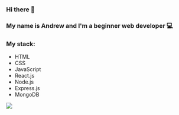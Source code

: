 ### Hi there 👋

### My name is Andrew and I'm a beginner web developer 💻

### My stack:
* HTML
* CSS
* JavaScript
* React.js
* Node.js
* Express.js
* MongoDB

<img class="hidden dark:inline-block" src="/users/andreibelyun/badges/large?logo=false">

<!--
**andreibelyun/andreibelyun** is a ✨ _special_ ✨ repository because its `README.md` (this file) appears on your GitHub profile.

Here are some ideas to get you started:

- 🔭 I’m currently working on ...
- 🌱 I’m currently learning ...
- 👯 I’m looking to collaborate on ...
- 🤔 I’m looking for help with ...
- 💬 Ask me about ...
- 📫 How to reach me: ...
- 😄 Pronouns: ...
- ⚡ Fun fact: ...
-->
